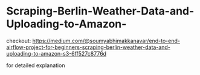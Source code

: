 # Scraping-Berlin-Weather-Data-and-Uploading-to-Amazon-

checkout: https://medium.com/@soumyabhimakkanavar/end-to-end-airflow-project-for-beginners-scraping-berlin-weather-data-and-uploading-to-amazon-s3-6ff527c8776d

for detailed explanation
